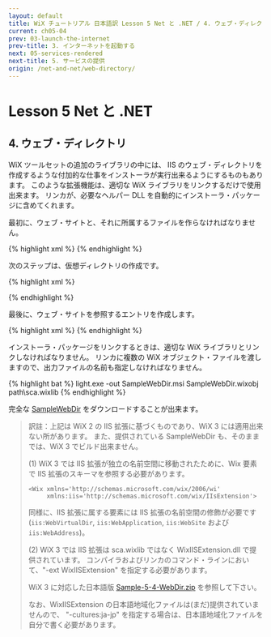 ```yaml
---
layout: default
title: WiX チュートリアル 日本語訳 Lesson 5 Net と .NET / 4. ウェブ・ディレクトリ
current: ch05-04
prev: 03-launch-the-internet
prev-title: 3. インターネットを起動する
next: 05-services-rendered
next-title: 5. サービスの提供
origin: /net-and-net/web-directory/
---
```

#  Lesson 5 Net と .NET

## 4. ウェブ・ディレクトリ

WiX ツールセットの追加のライブラリの中には、
IIS のウェブ・ディレクトリを作成するような付加的な仕事をインストーラが実行出来るようにするものもあります。
このような拡張機能は、適切な WiX ライブラリをリンクするだけで使用出来ます。
リンカが、必要なヘルパー DLL を自動的にインストーラ・パッケージに含めてくれます。

最初に、ウェブ・サイトと、それに所属するファイルを作らなければなりません。

{% highlight xml %}
<Directory Id='TARGETDIR' Name='SourceDir'>
  <Directory Id='ProgramFilesFolder' Name='PFiles'>
    <Directory Id='InstallDir' Name='Piyo'>
      <Component Id='default.phpComponent'
          Guid='YOURGUID-5314-4689-83CA-9DB5C04D5742'>
        <File Id='default.htmFile' Name='default.htm'
            Source='default.htm' DiskId='1' KeyPath='yes' />
      </Component>
    </Directory>
  </Directory>
{% endhighlight %}

次のステップは、仮想ディレクトリの作成です。

{% highlight xml %}
  <Component Id='TestWebVirtualDirComponent'
      Guid='YOURGUID-6304-410E-A808-E3585379EADB'>
    <WebVirtualDir Id='TestWebVirtualDir'
        Alias='Test' Directory='InstallDir'
        WebSite='DefaultWebSite'>
      <WebApplication Id='TestWebApplication' Name='Test' />
    </WebVirtualDir>
  </Component>

</Directory>
{% endhighlight %}

最後に、ウェブ・サイトを参照するエントリを作成します。

{% highlight xml %}
<WebSite Id='DefaultWebSite' Description='Default Web Site'>
  <WebAddress Id='AllUnassigned' Port='80' />
</WebSite>
{% endhighlight %}

インストーラ・パッケージをリンクするときは、適切な WiX ライブラリとリンクしなければなりません。
リンカに複数の WiX オブジェクト・ファイルを渡しますので、出力ファイルの名前も指定しなければなりません。

{% highlight bat %}
light.exe -out SampleWebDir.msi SampleWebDir.wixobj path\sca.wixlib
{% endhighlight %}

完全な [SampleWebDir](https://www.firegiant.com/system/files/samples/SampleWebDir.zip) をダウンロードすることが出来ます。

> 訳註：上記は WiX 2 の IIS 拡張に基づくものであり、WiX 3 には適用出来ない所があります。
> また、提供されている SampleWebDir も、そのままでは、WiX 3 でビルド出来ません。
>
> (1) WiX 3 では IIS 拡張が独立の名前空間に移動されたために、Wix 要素で IIS 拡張のスキーマを参照する必要があります。
> 
>     <Wix xmlns='http://schemas.microsoft.com/wix/2006/wi'
>          xmlns:iis='http://schemas.microsoft.com/wix/IIsExtension'>
>
> 同様に、IIS 拡張に属する要素には IIS 拡張の名前空間の修飾が必要です
> (`iis:WebVirtualDir`, `iis:WebApplication`, `iis:WebSite` および `iis:WebAddress`)。
>
> (2) WiX 3 では IIS 拡張は sca.wixlib ではなく WixIISExtension.dll で提供されています。
> コンパイラおよびリンカのコマンド・ラインにおいて、"-ext WixIISExtension" を指定する必要があります。
> 
> WiX 3 に対応した日本語版 [Sample-5-4-WebDir.zip](/samples/Sample-5-4-WebDir.zip) を参照して下さい。
> 
> なお、WixIISExtension の日本語地域化ファイルは(まだ)提供されていませんので、
> "-cultures:ja-jp" を指定する場合は、日本語地域化ファイルを自分で書く必要があります。